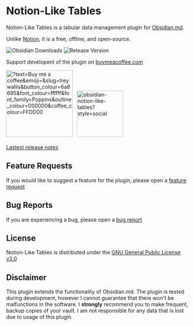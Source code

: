 # Notion-Like Tables

Notion-Like Tables is a tabular data management plugin for [Obsidian.md](https://obsidian.md/).

Unlike [Notion](https://www.notion.so/), it is a free, offline, and open-source.

![Obsidian Downloads](https://img.shields.io/badge/dynamic/json?logo=obsidian&color=%23483699&label=downloads&query=%24%5B%22notion-like-tables%22%5D.downloads&url=https%3A%2F%2Fraw.githubusercontent.com%2Fobsidianmd%2Fobsidian-releases%2Fmaster%2Fcommunity-plugin-stats.json) ![Release Version](https://img.shields.io/github/v/release/trey-wallis/obsidian-notion-like-tables)

Support developent of the plugin on [buymeacoffee.com](https://www.buymeacoffee.com/treywallis)

<a href="https://buymeacoffee.com/treywallis" target="_blank" rel="noopener">
<img width="180px" src="https://img.buymeacoffee.com/button-api/?text=Buy me a coffee&amp;emoji=&amp;slug=treywallis&amp;button_colour=6a8695&amp;font_colour=ffffff&amp;font_family=Poppins&amp;outline_colour=000000&amp;coffee_colour=FFDD00" referrerpolicy="no-referrer" alt="?text=Buy me a coffee&amp;emoji=&amp;slug=treywallis&amp;button_colour=6a8695&amp;font_colour=ffffff&amp;font_family=Poppins&amp;outline_colour=000000&amp;coffee_colour=FFDD00"></a>

<a href="https://github.com/trey-wallis/obsidian-notion-like-tables" target="_blank" rel="noopener">
<img width="125" style="padding:7px 7px 5px" src="https://img.shields.io/github/stars/trey-wallis/obsidian-notion-like-tables?style=social" referrerpolicy="no-referrer" alt="obsidian-notion-like-tables?style=social"></a>

[Lastest release notes](https://github.com/trey-wallis/obsidian-notion-like-tables/releases/tag/6.16.0)

## Feature Requests

If you would like to suggest a feature for the plugin, please open a [feature request](https://github.com/trey-wallis/obsidian-notion-like-tables/issues/new/choose)

## Bug Reports

If you are experiencing a bug, please open a [bug report](https://github.com/trey-wallis/obsidian-notion-like-tables/issues/new/choose)

## License

Notion-Like Tables is distributed under the [GNU General Public License v3.0](https://github.com/trey-wallis/obsidian-notion-like-tables/blob/master/LICENSE)

## Disclaimer

This plugin extends the functionality of Obsidian.md. The plugin is tested during development, however I cannot guarantee that there won't be malfunctions in the software. I **strongly** recommend you to make frequent, backup copies of your vault. I am not responsible for any data that is lost due to usage of this plugin.
